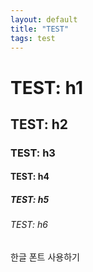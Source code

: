 ```yaml
---
layout: default
title: "TEST"
tags: test
---
```

<h1>TEST: h1</h1>
<h2>TEST: h2</h2>
<h3>TEST: h3</h3>
<h4>TEST: h4</h4>
<h5>TEST: h5</h5>
<h6>TEST: h6</h6>

<p>한글 폰트 사용하기</p>